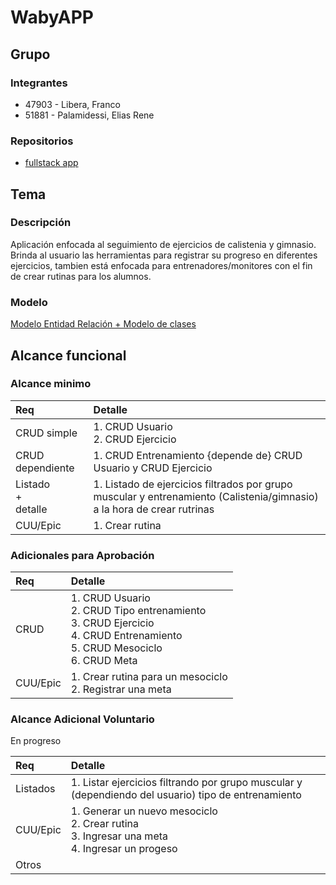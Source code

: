 # WabyAPP

## Grupo
### Integrantes
* 47903 - Libera, Franco
* 51881 - Palamidessi, Elias Rene

### Repositorios
* [fullstack app](https://github.com/Eliasusu/Fullstack-app-Waby)

## Tema
### Descripción
Aplicación enfocada al seguimiento de ejercicios de calistenia y gimnasio. Brinda al usuario las herramientas para registrar su progreso en diferentes ejercicios, tambien está enfocada para entrenadores/monitores con el fin de crear rutinas para los alumnos. 

### Modelo
  <a href = "https://github.com/Eliasusu/Proyecto-Waby/blob/main/Waby%20DER%20y%20diagrama%20clases.pdf">Modelo Entidad Relación + Modelo de clases</a>

## Alcance funcional

### Alcance minimo
|Req|Detalle|
|:-|:-|
|CRUD simple|1. CRUD Usuario<br>2. CRUD Ejercicio|
|CRUD dependiente|1. CRUD Entrenamiento {depende de} CRUD Usuario y CRUD Ejercicio|
|Listado<br>+<br>detalle| 1. Listado de ejercicios filtrados por grupo muscular y entrenamiento (Calistenia/gimnasio) a la hora de crear rutrinas|
|CUU/Epic|1. Crear rutina|


### Adicionales para Aprobación
|Req|Detalle|
|:-|:-|
|CRUD |1. CRUD Usuario<br>2. CRUD Tipo entrenamiento<br>3. CRUD Ejercicio<br>4. CRUD Entrenamiento<br>5. CRUD Mesociclo<br>6. CRUD Meta|
|CUU/Epic|1. Crear rutina para un mesociclo<br>2. Registrar una meta<br>|

### Alcance Adicional Voluntario

En progreso

|Req|Detalle|
|:-|:-|
|Listados |1. Listar ejercicios filtrando por grupo muscular y (dependiendo del usuario) tipo de entrenamiento<br>|
|CUU/Epic|1. Generar un nuevo mesociclo<br>2. Crear rutina<br>3. Ingresar una meta<br>4. Ingresar un progeso|
|Otros||

